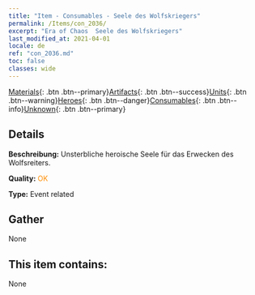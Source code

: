 ```yaml
---
title: "Item - Consumables - Seele des Wolfskriegers"
permalink: /Items/con_2036/
excerpt: "Era of Chaos  Seele des Wolfskriegers"
last_modified_at: 2021-04-01
locale: de
ref: "con_2036.md"
toc: false
classes: wide
---
```

 [Materials](/de/Items/){: .btn .btn--primary}[Artifacts](/de/Items/Artifacts/){: .btn .btn--success}[Units](/de/Items/Units/){: .btn .btn--warning}[Heroes](/de/Items/Heroes/){: .btn .btn--danger}[Consumables](/de/Items/Consumables/){: .btn .btn--info}[Unknown](/de/Items/Unknown/){: .btn .btn--primary}

## Details
 **Beschreibung:** Unsterbliche heroische Seele für das Erwecken des Wolfsreiters.

 **Quality:** <span style="color: #FF8C00">OK</span>

 **Type:** Event related

## Gather

  None

## This item contains:

  None

